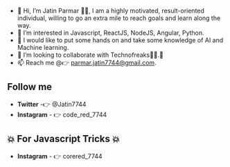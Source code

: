 - 👋 Hi, I’m Jatin Parmar 🙇‍♂‍, I am a highly motivated, result-oriented individual, willing to go an extra mile to reach goals and learn along the way. 
- 👀 I’m interested in Javascript, ReactJS, NodeJS, Angular, Python. 
- 🌱 I would like to put some hands on and take some knowledge of AI and Machine learning.
- 💞️ I’m looking to collaborate with Technofreaks👨‍💻.🤝
- 📫 Reach me @👉 parmar.jatin7744@gmail.com. 

## **Follow me** 
   - **Twitter** -👉 @Jatin7744 
   - **Instagram** - 👉 code_red_7744
   
## 💥 For Javascript Tricks 💥
   - **Instagram** - 👉 corered_7744 

<!---
js7744/js7744 is a ✨ special ✨ repository because its `README.md` (this file) appears on your GitHub profile.
You can click the Preview link to take a look at your changes.
--->
